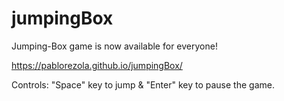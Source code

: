 # jumpingBox

Jumping-Box game is now available for everyone! 

 https://pablorezola.github.io/jumpingBox/
 
 Controls:  "Space" key to jump & "Enter" key to pause the game.

